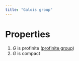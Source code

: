 ```yaml
---
title: "Galois group"
---
```


# Properties
1. $G$ is profinite ([profinite group](<notes/ntpy/profinite group.md>))
2. $G$ is compact
